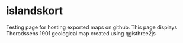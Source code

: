 # islandskort
Testing page for hosting exported maps on github. This page displays Thorodssens 1901 geological map created using qgisthree2js
